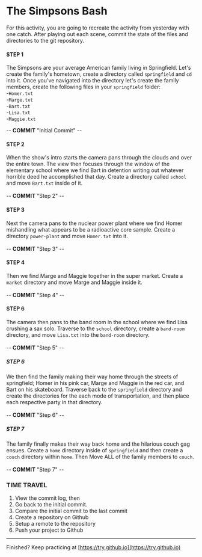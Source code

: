 # The Simpsons Bash

For this activity, you are going to recreate the activity from yesterday with
one catch.  After playing out each scene, commit the state of the files and
directories to the git repository.

#### STEP 1
The Simpsons are your average American family living in Springfield. Let's create the family's hometown, create a directory called `springfield` and `cd` into it. Once you've navigated into the directory let's create the family members, create the following files in your `springfield` folder:
<br>
-`Homer.txt`<br>
-`Marge.txt`<br>
-`Bart.txt`<br>
-`Lisa.txt`<br>
-`Maggie.txt`<br>

-- **COMMIT** "Initial Commit" --

#### STEP 2

When the show's intro starts the camera pans through the clouds and over the entire town. The view then focuses through the window of the elementary school where we find Bart in detention writing out whatever horrible deed he accomplished that day. Create a directory called `school` and move `Bart.txt` inside of it.<br><br>
-- **COMMIT** "Step 2" --

#### STEP 3

Next the camera pans to the nuclear power plant where we find Homer mishandling what appears to be a radioactive core sample. Create a directory `power-plant` and move `Homer.txt` into it.<br><br>
-- **COMMIT** "Step 3" --

#### STEP 4

Then we find Marge and Maggie together in the super market. Create a `market` directory and move Marge and Maggie inside it.<br><br>
-- **COMMIT** "Step 4" --

#### STEP 6

The camera then pans to the band room in the school where we find Lisa crushing a sax solo. Traverse to the `school` directory, create a `band-room` directory, and move `Lisa.txt` into the `band-room` directory.<br><br>
-- **COMMIT** "Step 5" --

##### STEP 6
We then find the family making their way home through the streets of springfield; Homer in his pink car, Marge and Maggie in the red car, and Bart on his skateboard. Traverse back to the `springfield` directory and create the directories for the each mode of transportation, and then place each respective party in that directory.<br><br>
-- **COMMIT** "Step 6" --

##### STEP 7
The family finally makes their way back home and the hilarious couch gag ensues. Create a `home` directory inside of `springfield` and then create a `couch` directory within `home`. Then Move ALL of the family members to `couch`.<br><br>
-- **COMMIT** "Step 7" --

### TIME TRAVEL

1. View the commit log, then
2. Go back to the initial commit.
3. Compare the initial commit to the last commit
4. Create a repository on Github
5. Setup a remote to the repository
6. Push your project to Github

---

Finished?  Keep practicing at [https://try.github.io](https://try.github.io)
